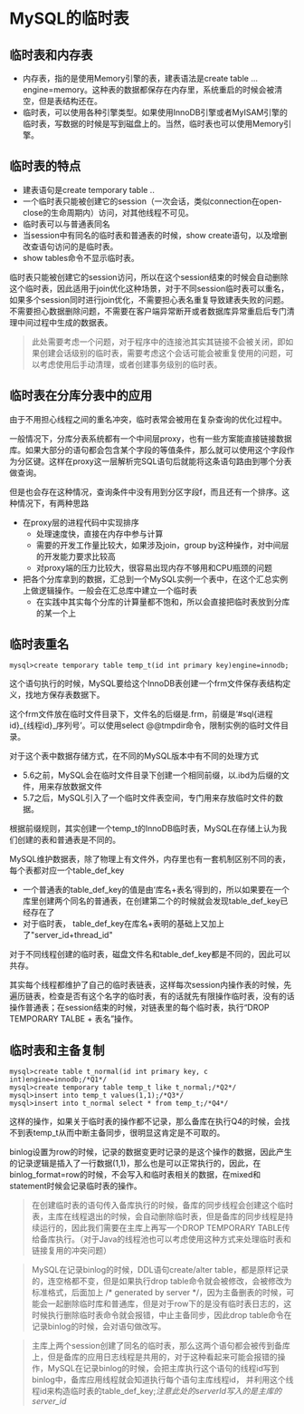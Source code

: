 # MySQL的临时表

## 临时表和内存表

- 内存表，指的是使用Memory引擎的表，建表语法是create table ... engine=memory。这种表的数据都保存在内存里，系统重启的时候会被清空，但是表结构还在。
- 临时表，可以使用各种引擎类型。如果使用InnoDB引擎或者MyISAM引擎的临时表，写数据的时候是写到磁盘上的。当然，临时表也可以使用Memory引擎。

## 临时表的特点

- 建表语句是create temporary table ..
- 一个临时表只能被创建它的session（一次会话，类似connection在open-close的生命周期内）访问，对其他线程不可见。
- 临时表可以与普通表同名
- 当session中有同名的临时表和普通表的时候，show create语句，以及增删改查语句访问的是临时表。
- show tables命令不显示临时表。

临时表只能被创建它的session访问，所以在这个session结束的时候会自动删除这个临时表，因此适用于join优化这种场景，对于不同session临时表可以重名，如果多个session同时进行join优化，不需要担心表名重复导致建表失败的问题。不需要担心数据删除问题，不需要在客户端异常断开或者数据库异常重启后专门清理中间过程中生成的数据表。

> 此处需要考虑一个问题，对于程序中的连接池其实其链接不会被关闭，即如果创建会话级别的临时表，需要考虑这个会话可能会被重复使用的问题，可以考虑使用后手动清理，或者创建事务级别的临时表。

## 临时表在分库分表中的应用

由于不用担心线程之间的重名冲突，临时表常会被用在复杂查询的优化过程中。

一般情况下，分库分表系统都有一个中间层proxy，也有一些方案能直接链接数据库。如果大部分的语句都会包含某个字段的等值条件，那么就可以使用这个字段作为分区键。这样在proxy这一层解析完SQL语句后就能将这条语句路由到哪个分表做查询。

但是也会存在这种情况，查询条件中没有用到分区字段f，而且还有一个排序。这种情况下，有两种思路

- 在proxy层的进程代码中实现排序
  - 处理速度快，直接在内存中参与计算
  - 需要的开发工作量比较大，如果涉及join，group by这种操作，对中间层的开发能力要求比较高
  - 对proxy端的压力比较大，很容易出现内存不够用和CPU瓶颈的问题
- 把各个分库拿到的数据，汇总到一个MySQL实例一个表中，在这个汇总实例上做逻辑操作。一般会在汇总库中建立一个临时表
  - 在实践中其实每个分库的计算量都不饱和，所以会直接把临时表放到分库的某一个上

## 临时表重名

```mysql
mysql>create temporary table temp_t(id int primary key)engine=innodb;
```

这个语句执行的时候，MySQL要给这个InnoDB表创建一个frm文件保存表结构定义，找地方保存表数据下。

这个frm文件放在临时文件目录下，文件名的后缀是.frm，前缀是‘#sql{进程id}\_{线程id}\_序列号’。可以使用select @@tmpdir命令，限制实例的临时文件目录。

对于这个表中数据存储方式，在不同的MySQL版本中有不同的处理方式

- 5.6之前，MySQL会在临时文件目录下创建一个相同前缀，以.ibd为后缀的文件，用来存放数据文件
- 5.7之后，MySQL引入了一个临时文件表空间，专门用来存放临时文件的数据。

根据前缀规则，其实创建一个temp_t的InnoDB临时表，MySQL在存储上认为我们创建的表和普通表是不同的。

MySQL维护数据表，除了物理上有文件外，内存里也有一套机制区别不同的表，每个表都对应一个table_def_key

- 一个普通表的table_def_key的值是由‘库名+表名’得到的，所以如果要在一个库里创建两个同名的普通表，在创建第二个的时候就会发现table_def_key已经存在了
- 对于临时表， table_def_key在库名+表明的基础上又加上了"server_id+thread_id"

对于不同线程创建的临时表，磁盘文件名和table_def_key都是不同的，因此可以共存。

其实每个线程都维护了自己的临时表链表，这样每次session内操作表的时候，先遍历链表，检查是否有这个名字的临时表，有的话就先有限操作临时表，没有的话操作普通表；在session结束的时候，对链表里的每个临时表，执行“DROP TEMPORARY TALBE + 表名”操作。

## 临时表和主备复制

```mysql
mysql>create table t_normal(id int primary key, c int)engine=innodb;/*Q1*/
mysql>create temporary table temp_t like t_normal;/*Q2*/
mysql>insert into temp_t values(1,1);/*Q3*/
mysql>insert into t_normal select * from temp_t;/*Q4*/
```

这样的操作，如果关于临时表的操作都不记录，那么备库在执行Q4的时候，会找不到表temp_t从而中断主备同步，很明显这肯定是不可取的。

binlog设置为row的时候，记录的数据变更时记录的是这个操作的数据，因此产生的记录逻辑是插入了一行数据(1,1)，那么也是可以正常执行的，因此，在binlog_format=row的时候，不会写入和临时表相关的数据，在mixed和statement时候会记录临时表的操作。

> 在创建临时表的语句传入备库执行的时候，备库的同步线程会创建这个临时表，主库在线程退出的时候，会自动删除临时表，但是备库的同步线程是持续运行的，因此我们需要在主库上再写一个DROP TEMPORARY TABLE传给备库执行。（对于Java的线程池也可以考虑使用这种方式来处理临时表和链接复用的冲突问题）

> MySQL在记录binlog的时候，DDL语句create/alter table，都是原样记录的，连空格都不变，但是如果执行drop table命令就会被修改，会被修改为标准格式，后面加上 /\* generated by server \*/，因为主备删表的时候，可能会一起删除临时库和普通库，但是对于row下的是没有临时表日志的，这时候执行删除临时表命令就会报错，中止主备同步，因此drop table命令在记录binlog的时候，会对语句做改写。

> 主库上两个session创建了同名的临时表，那么这两个语句都会被传到备库上，但是备库的应用日志线程是共用的，对于这种看起来可能会报错的操作，MySQL在记录binlog的时候，会把主库执行这个语句的线程id写到binlog中，备库应用线程就会知道执行每个语句主库线程id， 并利用这个线程id来构造临时表的table_def_key;*注意此处的serverId写入的是主库的server_id*

